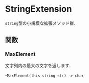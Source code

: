 # StringExtension
`string`型の小規模な拡張メソッド群.



## 関数

### MaxElement
文字列内の最大の文字を返します.  

-`MaxElement(this string str) -> char`